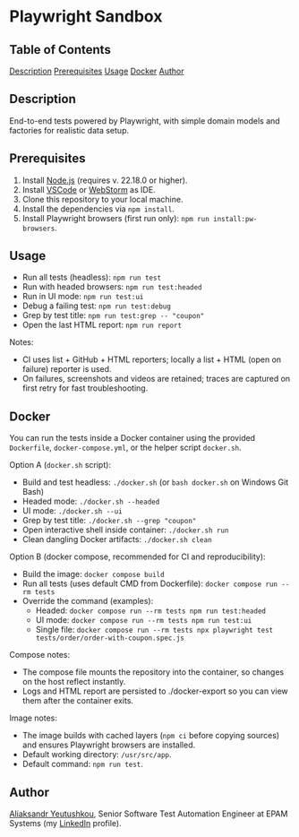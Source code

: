 # Playwright Sandbox

## Table of Contents

[Description](#description)
[Prerequisites](#prerequisites)
[Usage](#usage)
[Docker](#docker)
[Author](#author)

## Description

End-to-end tests powered by Playwright, with simple domain models and factories for realistic data setup.

## Prerequisites

1. Install [Node.js](https://nodejs.org/) (requires v. 22.18.0 or higher).
2. Install [VSCode](https://code.visualstudio.com) or [WebStorm](https://www.jetbrains.com/webstorm/) as IDE.
3. Clone this repository to your local machine.
4. Install the dependencies via `npm install`.
5. Install Playwright browsers (first run only): `npm run install:pw-browsers`.

## Usage

- Run all tests (headless): `npm run test`
- Run with headed browsers: `npm run test:headed`
- Run in UI mode: `npm run test:ui`
- Debug a failing test: `npm run test:debug`
- Grep by test title: `npm run test:grep -- "coupon"`
- Open the last HTML report: `npm run report`

Notes:

- CI uses list + GitHub + HTML reporters; locally a list + HTML (open on failure) reporter is used.
- On failures, screenshots and videos are retained; traces are captured on first retry for fast troubleshooting.

## Docker

You can run the tests inside a Docker container using the provided `Dockerfile`, `docker-compose.yml`, or the helper script `docker.sh`.

Option A (`docker.sh` script):

- Build and test headless: `./docker.sh` (or `bash docker.sh` on Windows Git Bash)
- Headed mode: `./docker.sh --headed`
- UI mode: `./docker.sh --ui`
- Grep by test title: `./docker.sh --grep "coupon"`
- Open interactive shell inside container: `./docker.sh run`
- Clean dangling Docker artifacts: `./docker.sh clean`

Option B (docker compose, recommended for CI and reproducibility):

- Build the image: `docker compose build`
- Run all tests (uses default CMD from Dockerfile): `docker compose run --rm tests`
- Override the command (examples):
  - Headed: `docker compose run --rm tests npm run test:headed`
  - UI mode: `docker compose run --rm tests npm run test:ui`
  - Single file: `docker compose run --rm tests npx playwright test tests/order/order-with-coupon.spec.js`

Compose notes:

- The compose file mounts the repository into the container, so changes on the host reflect instantly.
- Logs and HTML report are persisted to ./docker-export so you can view them after the container exits.

Image notes:

- The image builds with cached layers (`npm ci` before copying sources) and ensures Playwright browsers are installed.
- Default working directory: `/usr/src/app`.
- Default command: `npm run test`.

## Author

[Aliaksandr Yeutushkou](https://github.com/rimus), Senior Software Test Automation Engineer at EPAM Systems (my [LinkedIn](https://www.linkedin.com/in/rimus/) profile).
